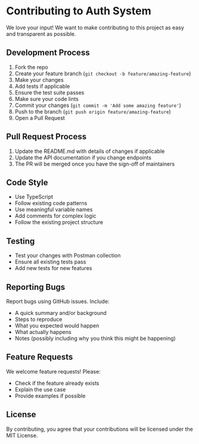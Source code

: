 # Contributing to Auth System

We love your input! We want to make contributing to this project as easy and transparent as possible.

## Development Process

1. Fork the repo
2. Create your feature branch (`git checkout -b feature/amazing-feature`)
3. Make your changes
4. Add tests if applicable
5. Ensure the test suite passes
6. Make sure your code lints
7. Commit your changes (`git commit -m 'Add some amazing feature'`)
8. Push to the branch (`git push origin feature/amazing-feature`)
9. Open a Pull Request

## Pull Request Process

1. Update the README.md with details of changes if applicable
2. Update the API documentation if you change endpoints
3. The PR will be merged once you have the sign-off of maintainers

## Code Style

- Use TypeScript
- Follow existing code patterns
- Use meaningful variable names
- Add comments for complex logic
- Follow the existing project structure

## Testing

- Test your changes with Postman collection
- Ensure all existing tests pass
- Add new tests for new features

## Reporting Bugs

Report bugs using GitHub issues. Include:

- A quick summary and/or background
- Steps to reproduce
- What you expected would happen
- What actually happens
- Notes (possibly including why you think this might be happening)

## Feature Requests

We welcome feature requests! Please:

- Check if the feature already exists
- Explain the use case
- Provide examples if possible

## License

By contributing, you agree that your contributions will be licensed under the MIT License.